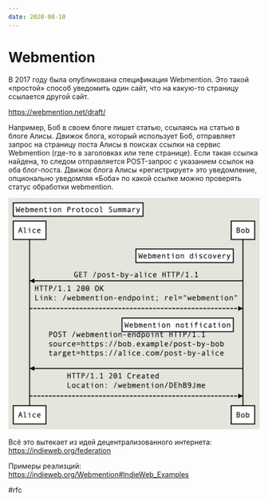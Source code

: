 ```yaml
---
date: 2020-08-10
---
```


# Webmention

В 2017 году была опубликована спецификация Webmention. Это такой «простой» способ уведомить один сайт, что на какую-то страницу ссылается другой сайт.

https://webmention.net/draft/

Например, Боб в своем блоге пишет статью, ссылаясь на статью в блоге Алисы. Движок блога, который использует Боб, отправляет запрос на страницу поста Алисы в поисках ссылки на сервис Webmention (где-то в заголовках или теле странице). Если такая ссылка найдена, то следом отправляется POST-запрос с указанием ссылок на оба блог-поста. Движок блога Алисы «регистрирует» это уведомление, опционально уведомляя «Боба» по какой ссылке можно проверять статус обработки webmention.

![Webmention sequence diagrams](webmention.png "Webmention sequence diagrams")

Всё это вытекает из идей децентрализованного интернета:
https://indieweb.org/federation

Примеры реализций:
https://indieweb.org/Webmention#IndieWeb_Examples

#rfc
